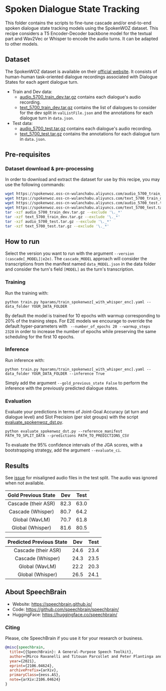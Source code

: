 # Spoken Dialogue State Tracking

This folder contains the scripts to fine-tune cascade and/or end-to-end spoken dialogue state tracking models using the SpokenWOZ dataset. This recipe considers a T5 Encoder-Decoder backbone model for the textual part and Wav2Vec or Whisper to encode the audio turns. It can be adapted to other models.

## Dataset

The SpokenWOZ dataset is available on their [official website](https://spokenwoz.github.io/SpokenWOZ-github.io/). It consists of human-human task-oriented dialogue recordings associated with Dialogue States for each agent dialogue turn.

- Train and Dev data:
    - [audio_5700_train_dev.tar.gz](https://spokenwoz.oss-cn-wulanchabu.aliyuncs.com/audio_5700_train_dev.tar.gz) contains each dialogue's audio recording.
    - [text_5700_train_dev.tar.gz](https://spokenwoz.oss-cn-wulanchabu.aliyuncs.com/text_5700_train_dev.tar.gz) contains the list of dialogues to consider for the dev split in `valListFile.json` and the annotations for each dialogue turn in `data.json`.
- Test data:
    - [audio_5700_test.tar.gz](https://spokenwoz.oss-cn-wulanchabu.aliyuncs.com/audio_5700_test.tar.gz) contains each dialogue's audio recording.
    - [text_5700_test.tar.gz](https://spokenwoz.oss-cn-wulanchabu.aliyuncs.com/text_5700_test.tar.gz) contains the annotations for each dialogue turn in `data.json`.

## Pre-requisites

### Dataset download & pre-processing

In order to download and extract the dataset for use by this recipe, you may use the following commands:

```bash
wget https://spokenwoz.oss-cn-wulanchabu.aliyuncs.com/audio_5700_train_dev.tar.gz
wget https://spokenwoz.oss-cn-wulanchabu.aliyuncs.com/text_5700_train_dev.tar.gz
wget https://spokenwoz.oss-cn-wulanchabu.aliyuncs.com/audio_5700_test.tar.gz
wget https://spokenwoz.oss-cn-wulanchabu.aliyuncs.com/text_5700_test.tar.gz
tar -xzf audio_5700_train_dev.tar.gz --exclude '\._*'
tar -xzf text_5700_train_dev.tar.gz --exclude '\._*'
tar -xzf audio_5700_test.tar.gz --exclude '\._*'
tar -xzf text_5700_test.tar.gz --exclude '\._*'
```

## How to run

Select the version you want to run with the argument `--version (cascade[_MODEL]|e2e)`. The `cascade_MODEL` approach will consider the transcriptions from the manifest named `data_MODEL.json` in the data folder and consider the turn's field `[MODEL]` as the turn's transcription.

### Training

Run the training with:

```
python train.py hparams/train_spokenwoz[_with_whisper_enc].yaml --data_folder YOUR_DATA_FOLDER
```

By default the model is trained for 10 epochs with  warmup corresponding to 20% of the training steps. For E2E models we encourage to override the default hyper-parameters with ` --number_of_epochs 20 --warmup_steps 2328` in order to increase the number of epochs while preserving the same scheduling for the first 10 epochs.

### Inference

Run inference with:

```
python train.py hparams/train_spokenwoz[_with_whisper_enc].yaml --data_folder YOUR_DATA_FOLDER --inference True
```

Simply add the argument `--gold_previous_state False` to perform the inference with the previously predicted dialogue states.

### Evaluation

Evaluate your predictions in terms of Joint-Goal Accuracy (at turn and dialogue level) and Slot Precision (per slot groups) with the script [evaluate_spokenwoz_dst.py](./evaluate_spokenwoz_dst.py).

```
python evaluate_spokenwoz_dst.py --reference_manifest PATH_TO_SPLIT_DATA --predictions PATH_TO_PREDICTIONS_CSV
```

To evaluate the 95% confidence intervals of the JGA scores, with a bootstrapping strategy, add the argument `--evaluate_ci`.

## Results

See [issue](https://github.com/AlibabaResearch/DAMO-ConvAI/issues/87) for misaligned audio files in the test split. The audio was ignored when not available.

|   Gold Previous State    |     Dev     |     Test     |
|:------------------------:|:-----------:|:------------:|
| Cascade (their ASR)      |     82.3    |     63.0     |
| Cascade (Whisper)        |     80.7    |     64.2     |
| Global (WavLM)           |     70.7    |     61.8     |
| Global (Whisper)         |     81.6    |     80.5     |

| Predicted Previous State |     Dev     |     Test     |
|:------------------------:|:-----------:|:------------:|
| Cascade (their ASR)      |     24.6    |     23.4     |
| Cascade (Whisper)        |     24.3    |     23.5     |
| Global (WavLM)           |     22.2    |     20.3     |
| Global (Whisper)         |     26.5    |     24.1     |


## **About SpeechBrain**
- Website: https://speechbrain.github.io/
- Code: https://github.com/speechbrain/speechbrain/
- HuggingFace: https://huggingface.co/speechbrain/

### **Citing**
Please, cite SpeechBrain if you use it for your research or business.

```bibtex
@misc{speechbrain,
  title={{SpeechBrain}: A General-Purpose Speech Toolkit},
  author={Mirco Ravanelli and Titouan Parcollet and Peter Plantinga and Aku Rouhe and Samuele Cornell and Loren Lugosch and Cem Subakan and Nauman Dawalatabad and Abdelwahab Heba and Jianyuan Zhong and Ju-Chieh Chou and Sung-Lin Yeh and Szu-Wei Fu and Chien-Feng Liao and Elena Rastorgueva and François Grondin and William Aris and Hwidong Na and Yan Gao and Renato De Mori and Yoshua Bengio},
  year={2021},
  eprint={2106.04624},
  archivePrefix={arXiv},
  primaryClass={eess.AS},
  note={arXiv:2106.04624}
}
```
